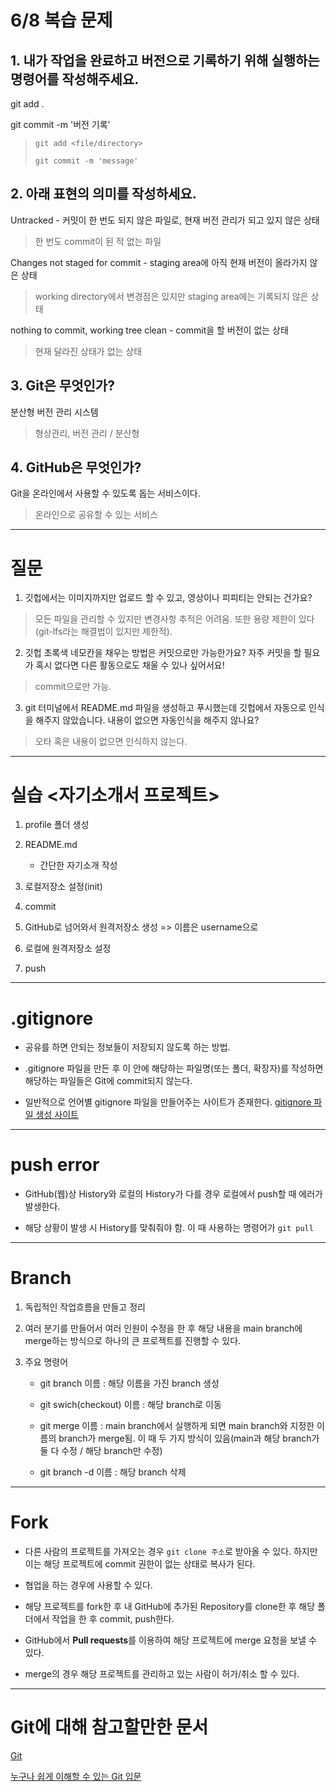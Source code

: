 # 6/8 복습 문제

## 1. 내가 작업을 완료하고 버전으로 기록하기 위해 실행하는 명령어를 작성해주세요.

git add .

git commit -m '버전 기록'

> `git add <file/directory>`
>
> `git commit -m 'message'`

## 2. 아래 표현의 의미를 작성하세요.

Untracked - 커밋이 한 번도 되지 않은 파일로, 현재 버전 관리가 되고 있지 않은 상태

> 한 번도 commit이 된 적 없는 파일

Changes not staged for commit - staging area에 아직 현재 버전이 올라가지 않은 상태

> working directory에서 변경점은 있지만 staging area에는 기록되지 않은 상태

nothing to commit, working tree clean - commit을 할 버전이 없는 상태

> 현재 달라진 상태가 없는 상태

## 3. Git은 무엇인가?

분산형 버전 관리 시스템

> 형상관리, 버전 관리 / 분산형

## 4. GitHub은 무엇인가?

Git을 온라인에서 사용할 수 있도록 돕는 서비스이다.

> 온라인으로 공유할 수 있는 서비스

---

# 질문

1. 깃헙에서는 이미지까지만 업로드 할 수 있고, 영상이나 피피티는 안되는 건가요?

> 모든 파일을 관리할 수 있지만 변경사항 추적은 어려움. 또한 용량 제한이 있다(git-lfs라는 해결법이 있지만 제한적). 

2. 깃헙 초록색 네모칸을 채우는 방법은 커밋으로만 가능한가요? 자주 커밋을 할 필요가 혹시 없다면 다른 활동으로도 채울 수 있나 싶어서요!

> commit으로만 가능.

3. git 터미널에서 README.md 파일을 생성하고 푸시했는데 깃헙에서 자동으로 인식을 해주지 않았습니다. 내용이 없으면 자동인식을 해주지 않나요?

> 오타 혹은 내용이 없으면 인식하지 않는다.

---

# 실습 <자기소개서 프로젝트>

1. profile 폴더 생성

2. README.md
    - 간단한 자기소개 작성

3. 로컬저장소 설정(init)

4. commit

5. GitHub로 넘어와서 원격저장소 생성 => 이름은 username으로

6. 로컬에 원격저장소 설정

7. push

---

# .gitignore

- 공유를 하면 안되는 정보들이 저장되지 않도록 하는 방법.

- .gitignore 파일을 만든 후 이 안에 해당하는 파일명(또는 폴더, 확장자)를 작성하면 해당하는 파일들은 Git에 commit되지 않는다.

- 일반적으로 언어별 gitignore 파일을 만들어주는 사이트가 존재한다.
[gitignore 파일 생성 사이트](https://www.toptal.com/developers/gitignore/)

---

# push error

- GitHub(웹)상 History와 로컬의 History가 다를 경우 로컬에서 push할 때 에러가 발생한다.

- 해당 상황이 발생 시 History를 맞춰줘야 함. 이 때 사용하는 명령어가 `git pull`

---

# Branch

1. 독립적인 작업흐름을 만들고 정리

2. 여러 분기를 만들어서 여러 인원이 수정을 한 후 해당 내용을 main branch에 merge하는 방식으로 하나의 큰 프로젝트를 진행할 수 있다.

3. 주요 명령어

    - git branch 이름 : 해당 이름을 가진 branch 생성
    
    - git swich(checkout) 이름 : 해당 branch로 이동
    
    - git merge 이름 : main branch에서 실행하게 되면 main branch와 지정한 이름의 branch가 merge됨. 이 때 두 가지 방식이 있음(main과 해당 branch가 둘 다 수정 / 해당 branch만 수정)
    
    - git branch -d 이름 : 해당 branch 삭제

---

# Fork

- 다른 사람의 프로젝트를 가져오는 경우 `git clone 주소`로 받아올 수 있다. 하지만 이는 해당 프로젝트에 commit 권한이 없는 상태로 복사가 된다.

- 협업을 하는 경우에 사용할 수 있다.

- 해당 프로젝트를 fork한 후 내 GitHub에 추가된 Repository를 clone한 후 해당 폴더에서 작업을 한 후 commit, push한다.

- GitHub에서 **Pull requests**를 이용하여 해당 프로젝트에 merge 요청을 보낼 수 있다.

- merge의 경우 해당 프로젝트를 관리하고 있는 사람이 허가/취소 할 수 있다.

---

# Git에 대해 참고할만한 문서

[Git](https://git-scm.com/book/ko/v2)

[누구나 쉽게 이해할 수 있는 Git 입문](https://backlog.com/git-tutorial/kr/intro/intro1_1.html)